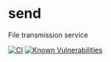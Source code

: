 # send

File transmission service

[![CI](https://github.com/Frank-Mayer/send/actions/workflows/firebase-hosting-merge.yml/badge.svg)](https://github.com/Frank-Mayer/send/actions/workflows/firebase-hosting-merge.yml)
[![Known Vulnerabilities](https://snyk.io/test/github/Frank-Mayer/send/badge.svg)](https://snyk.io/test/github/Frank-Mayer/send)
